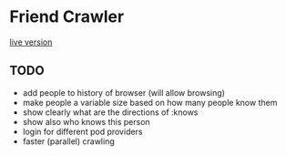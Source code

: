 # Friend Crawler

[live version](https://friends.livegraph.org)

## TODO

- add people to history of browser (will allow browsing)
- make people a variable size based on how many people know them
- show clearly what are the directions of :knows
- show also who knows this person
- login for different pod providers
- faster (parallel) crawling
